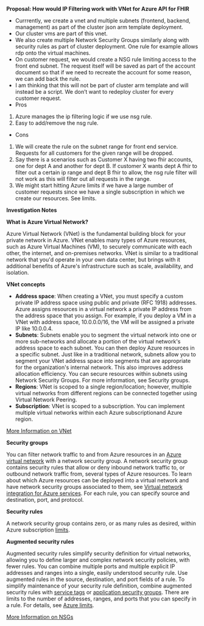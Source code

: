 **Proposal: How would IP Filtering work with VNet for Azure API for FHIR**

-	Currrently, we create a vnet and multiple subnets (frontend, backend, management) as part of the cluster json arm template deployment.
-	Our cluster vms are part of this vnet.
-	We also create multiple Network Security Groups similarly along with security rules as part of cluster deployment. One rule for example allows rdp onto the virtual machines.
-	On customer request, we would create a NSG rule limiting access to the front end subnet. The request itself will be saved as part of the account document so that if we need to recreate the account for some reason, we can add back the rule. 
-	I am thinking that this will not be part of cluster arm template and will instead be a script. We don’t want to redeploy cluster for every customer request.
-	Pros
1. Azure manages the ip filtering logic if we use nsg rule.
1. Easy to add/remove the nsg rule.
-	Cons
1. We will create the rule on the subnet range for front end service. Requests for all customers for the given range will be dropped.
1. Say there is a scenarios such as Customer X having two fhir accounts, one for dept A and another for dept B. If customer X wants dept A fhir to filter out a certain ip range and dept B fhir to allow, the nsg rule filter will not work as this will filter out all requests in the range.
1. We might start hitting Azure limits if we have a large number of customer requests since we have a single subscription in which we create our resources.  See limits.

**Investigation Notes**

**What is Azure Virtual Network?**

Azure Virtual Network (VNet) is the fundamental building block for your private network in Azure. VNet enables many types of Azure resources, such as Azure Virtual Machines (VM), to securely communicate with each other, the internet, and on-premises networks. VNet is similar to a traditional network that you'd operate in your own data center, but brings with it additional benefits of Azure's infrastructure such as scale, availability, and isolation.

**VNet concepts**
- **Address space**: When creating a VNet, you must specify a custom private IP address space using public and private (RFC 1918) addresses. Azure assigns resources in a virtual network a private IP address from the address space that you assign. For example, if you deploy a VM in a VNet with address space, 10.0.0.0/16, the VM will be assigned a private IP like 10.0.0.4.
- **Subnets**: Subnets enable you to segment the virtual network into one or more sub-networks and allocate a portion of the virtual network's address space to each subnet. You can then deploy Azure resources in a specific subnet. Just like in a traditional network, subnets allow you to segment your VNet address space into segments that are appropriate for the organization's internal network. This also improves address allocation efficiency. You can secure resources within subnets using Network Security Groups. For more information, see Security groups.
- **Regions**: VNet is scoped to a single region/location; however, multiple virtual networks from different regions can be connected together using Virtual Network Peering.
- **Subscription**: VNet is scoped to a subscription. You can implement multiple virtual networks within each Azure subscriptionand Azure region.

[More Information on VNet](https://docs.microsoft.com/en-us/azure/virtual-network/virtual-networks-overview)

**Security groups**

You can filter network traffic to and from Azure resources in an [Azure virtual network](https://docs.microsoft.com/en-us/azure/virtual-network/virtual-networks-overview) with a network security group. A network security group contains security rules that allow or deny inbound network traffic to, or outbound network traffic from, several types of Azure resources. To learn about which Azure resources can be deployed into a virtual network and have network security groups associated to them, see [Virtual network integration for Azure services](https://docs.microsoft.com/en-us/azure/virtual-network/virtual-network-for-azure-services). For each rule, you can specify source and destination, port, and protocol.

**Security rules**

A network security group contains zero, or as many rules as desired, within Azure subscription [limits](https://docs.microsoft.com/en-us/azure/azure-subscription-service-limits?toc=%2fazure%2fvirtual-network%2ftoc.json#azure-resource-manager-virtual-networking-limits).

**Augmented security rules**

Augmented security rules simplify security definition for virtual networks, allowing you to define larger and complex network security policies, with fewer rules. You can combine multiple ports and multiple explicit IP addresses and ranges into a single, easily understood security rule. Use augmented rules in the source, destination, and port fields of a rule. To simplify maintenance of your security rule definition, combine augmented security rules with [service tags](https://docs.microsoft.com/en-us/azure/virtual-network/security-overview#service-tags) or [application security groups](https://docs.microsoft.com/en-us/azure/virtual-network/security-overview#application-security-groups). There are limits to the number of addresses, ranges, and ports that you can specify in a rule. For details, see [Azure limits](https://docs.microsoft.com/en-us/azure/azure-subscription-service-limits?toc=%2fazure%2fvirtual-network%2ftoc.json#azure-resource-manager-virtual-networking-limits).

[More Information on NSGs](https://docs.microsoft.com/en-us/azure/virtual-network/security-overview#network-security-groups)
